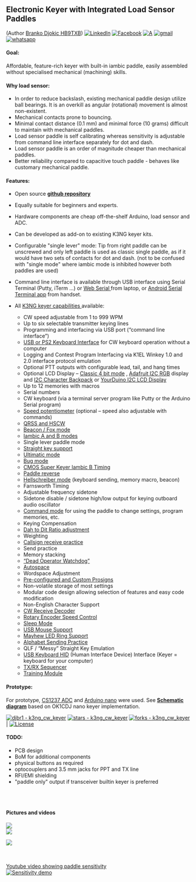 <!-- # djbr1.github.io -->

<!-- # FK 11 commit   https://github.com/k3ng/k3ng_cw_keyer/pull/80    -->
<!-- # FK 11 https://groups.io/g/radioartisan/topic/funtronics_fk_11_command_key/102553448   -->

<!-- ### Proof Of Concept -->
## Electronic Keyer with Integrated Load Sensor Paddles 
<!-- ### Arduino Nano / CS1237 ADC  -->
  (Author [Branko Djokic HB9TXB](https://www.qrz.com/db/hb9txb))  [![LinkedIn](https://img.shields.io/badge/linkedin-%230077B5.svg?style=for-the-badge&logo=linkedin&logoColor=white)](https://www.linkedin.com/in/brankodjokic/) [![Facebook](https://img.shields.io/badge/Facebook-%231877F2.svg?style=for-the-badge&logo=Facebook&logoColor=white)](https://www.facebook.com/branko.djokic.3/)  [![A](https://img.shields.io/badge/X-%23000000.svg?style=for-the-badge&logo=x&label=share%20on%20twitter&logoColor=white&logoSize=auto)](https://twitter.com/intent/tweet?url=https://djbr1.github.io/&text=Electronic%20Keyer%20with%20Integrated%20Load%20Sensor%20Paddles&hashtags=keyer,iambic,paddle,morse,cwkeyer,hb9txb,morsecode) [![gmail](https://img.shields.io/badge/Gmail-D14836?style=for-the-badge&logo=gmail&logoColor=white)]((mailto:bdjokic76%40gmail.com)) [![whatsapp](https://img.shields.io/badge/WhatsApp-25D366?style=for-the-badge&logo=whatsapp&logoColor=white)](https://wa.me/41797532319)

<!--  [![View site - GH Pages](https://img.shields.io/badge/View_site-GH_Pages-2ea44f?style=for-the-badge)](https://djbr1.github.io/)  
| [![Twitter URL](https://img.shields.io/twitter/follow/djbr)](https://twitter.com/djbr)       -->





#### Goal: 
Affordable, feature-rich keyer with built-in  iambic paddle, easily assembled without specialised mechanical (machining) skills.


#### Why load sensor:
- In order to reduce backslash,  existing mechanical paddle design utilize ball bearings. It is an overkill as angular (rotational) movement is almost non-existent.
- Mechanical contacts prone to bouncing.
- Minimal contact distance (0.1 mm) and minimal force (10 grams) difficult to maintain with mechanical paddles.
- Load sensor  paddle is self calibrating whereas sensitivity is adjustable from command line interface separately for dot and dash.
- Load sensor paddle is an order of magnitude cheaper than mechanical paddles.
- Better reliability compared to capacitive touch paddle - behaves like customary mechanical paddle.

#### Features:
- Open source [**github repository**](https://github.com/djbr1/k3ng_cw_keyer/)
- Equally suitable for beginners and experts.
- Hardware components are cheap off-the-shelf  Arduino, load sensor and ADC.
- Can be developed as add-on to existing K3NG keyer kits.
- Configurable "single lever" mode: Tip from right paddle can be unscrewed and only left paddle is used as classic single paddle, as if it would have two sets of contacts for dot and dash.  (not to be confused with "single mode" where iambic mode is inhibited however both paddles are used) 
- Command line interface is available through USB interface using Serial Terminal (Putty, iTerm ...) or  [Web Serial ](https://github.com/ok1cdj/K3NG-keyer-serial-terminal)from laptop,  or [Android Serial Terminal app](https://play.google.com/store/apps/details?id=de.kai_morich.serial_usb_terminal) from handset.
 
- All [K3NG keyer capabilities ](https://github.com/k3ng/k3ng_cw_keyer/wiki) available:
  
  * CW speed adjustable from 1 to 999 WPM
  * Up to six selectable transmitter keying lines
  * Programming and interfacing via USB port (“command line interface”)
  * [USB or PS2 Keyboard Interface](https://github.com/k3ng/k3ng_cw_keyer/wiki/340-Feature:-Keyboard-&-Mouse#ps2--usb-keyboard-interface) for CW keyboard operation without a computer
  * Logging and Contest Program Interfacing via K1EL Winkey 1.0 and 2.0 interface protocol emulation
  * Optional PTT outputs with configurable lead, tail, and hang times
  * Optional LCD Display – [Classic 4 bit mode](http://arduino.cc/en/Tutorial/LiquidCrystal) , [Adafruit I2C RGB](http://ladyada.net/make/rgblcdshield/) display and [I2C Character Backpack](https://www.adafruit.com/product/292) or [YourDuino I2C LCD Display](http://arduino-info.wikispaces.com/LCD-Blue-I2C)
  * Up to 12 memories with macros
  * Serial numbers
  * CW keyboard (via a terminal server program like Putty or the Arduino Serial program)
  * [Speed potentiometer](https://github.com/k3ng/k3ng_cw_keyer/wiki/360-Feature:-Speed-Control) (optional – speed also adjustable with commands)
  * [QRSS and HSCW](https://github.com/k3ng/k3ng_cw_keyer/wiki/392-Feature:-QRSS-(Slow-Speed-CW)-and-HSCW-(High-Speed-CW))
  * [Beacon / Fox mode](https://github.com/k3ng/k3ng_cw_keyer/wiki/850-Beacon-Operation)
  * [Iambic A and B modes](https://github.com/k3ng/k3ng_cw_keyer/wiki/400-Operating-Modes#iambic-modes)
  * Single lever paddle mode
  * [Straight key support](https://github.com/k3ng/k3ng_cw_keyer/wiki/400-Operating-Modes#straight-key-support)
  * [Ultimatic mode](https://github.com/k3ng/k3ng_cw_keyer/wiki/400-Operating-Modes#ultimatic-mode)
  * [Bug mode](https://github.com/k3ng/k3ng_cw_keyer/wiki/400-Operating-Modes#bug-mode)
  * [CMOS Super Keyer Iambic B Timing](https://github.com/k3ng/k3ng_cw_keyer/wiki/400-Operating-Modes#cmos-super-keyer-timing)
  * [Paddle reverse](https://github.com/k3ng/k3ng_cw_keyer/wiki/400-Operating-Modes#paddle-reverse)
  * [Hellschreiber mode](https://github.com/k3ng/k3ng_cw_keyer/wiki/395-Feature:-Hellschreiber) (keyboard sending, memory macro, beacon)
  * Farnsworth Timing
  * Adjustable frequency sidetone
  * Sidetone disable / sidetone high/low output for keying outboard audio oscillator
  * [Command mode](https://github.com/k3ng/k3ng_cw_keyer/wiki/320-Feature:-Command-Mode) for using the paddle to change settings, program memories, etc.
  * Keying Compensation
  * [Dah to Dit Ratio adjustment](https://github.com/k3ng/k3ng_cw_keyer/wiki/410-Timing-Adjustments#cw-dah-to-dit-ratio-adjust)
  * Weighting
  * [Callsign receive practice](https://github.com/k3ng/k3ng_cw_keyer/wiki/495-CW-Training-Functionality#receive-and-keyboard-interactive-receive-practice)
  * Send practice
  * Memory stacking
  * [“Dead Operator Watchdog”](https://github.com/k3ng/k3ng_cw_keyer/wiki/381-Feature:-Dead-Operator-Watchdog)
  * [Autospace](https://github.com/k3ng/k3ng_cw_keyer/wiki/410-Timing-Adjustments#autospace)
  * Wordspace Adjustment
  * [Pre-configured and Custom Prosigns](https://github.com/k3ng/k3ng_cw_keyer/wiki/425-Prosigns)
  * Non-volatile storage of most settings
  * Modular code design allowing selection of features and easy code modification
  * Non-English Character Support
  * [CW Receive Decoder](https://github.com/k3ng/k3ng_cw_keyer/wiki/385-Feature:-CW-Decoder)
  * [Rotary Encoder Speed Control](https://github.com/k3ng/k3ng_cw_keyer/wiki/360-Feature:-Speed-Control#rotary-encoder-speed-control)
  * [Sleep Mode](https://github.com/k3ng/k3ng_cw_keyer/wiki/387-Feature:-Sleep)
  * [USB Mouse Support](https://github.com/k3ng/k3ng_cw_keyer/wiki/340-Feature:-Keyboard-&-Mouse#usb-mouse)
  * [Mayhew LED Ring Support](https://github.com/k3ng/k3ng_cw_keyer/wiki/360-Feature:-Speed-Control#mayhew-labs-led-ring)
  * [Alphabet Sending Practice](https://github.com/k3ng/k3ng_cw_keyer/wiki/495-CW-Training-Functionality#alphabet-send-practice)
  * QLF / “Messy” Straight Key Emulation
  * [USB Keyboard HID](https://github.com/k3ng/k3ng_cw_keyer/wiki/340-Feature:-Keyboard-&-Mouse#usb-keyboard) (Human Interface Device) Interface (Keyer = keyboard for your computer)
  * [TX/RX Sequencer](https://github.com/k3ng/k3ng_cw_keyer/wiki/383-Feature:-Sequencer)
  * [Training Module](https://github.com/k3ng/k3ng_cw_keyer/wiki/400-CW-Training-Functionality)


#### Prototype:
 
 For prototype, [CS1237 ADC](https://github.com/tremaru/iarduino_ADC_CS1237) and [Arduino nano](https://github.com/djbr1/k3ng_cw_keyer) were used. 
 See  [**Schematic diagram**](https://github.com/djbr1/k3ng_cw_keyer/blob/master/k3ng_keyer/ADC_CS1237/k3ng_keyer_nano_cs1237.sch_2024-09-17.pdf) based on OK1CDJ nano keyer implementation.
   
 [![djbr1 - k3ng_cw_keyer](https://img.shields.io/static/v1?label=djbr1&message=k3ng_cw_keyer&color=blue&logo=github)](https://github.com/djbr1/k3ng_cw_keyer "Go to GitHub repo") [![stars - k3ng_cw_keyer](https://img.shields.io/github/stars/djbr1/k3ng_cw_keyer?style=social)](https://github.com/djbr1/k3ng_cw_keyer) [![forks - k3ng_cw_keyer](https://img.shields.io/github/forks/djbr1/k3ng_cw_keyer?style=social)](https://github.com/djbr1/k3ng_cw_keyer) | [![License](https://img.shields.io/badge/License-GPL-blue)](#license)


#### TODO:    
- PCB design
- BoM for additional components
- physical buttons as required
- optocouplers and 3.5 mm jacks for PPT and TX line
- RFI/EMI shielding
- "paddle only" output if transceiver builtin keyer is preferred

 <br/><br/>
 #### Pictures and videos
  ![](https://github.com/djbr1/k3ng_cw_keyer/blob/master/k3ng_keyer/ADC_CS1237/IMG_1637.JPG?raw=true)  
![](https://github.com/djbr1/k3ng_cw_keyer/blob/master/k3ng_keyer/ADC_CS1237/k3ng_keyer_nano_cs1237.sch_2024-09-17.png?raw=true)

 <!--   ![](https://github.com/djbr1/k3ng_cw_keyer/blob/master/k3ng_keyer/ADC_CS1237/IMG_1330.JPG?raw=true)  -->
 <!--   ![](https://github.com/djbr1/k3ng_cw_keyer/blob/master/k3ng_keyer/ADC_CS1237/IMG_1329.JPG?raw=true)  -->
<!--    ![](https://github.com/djbr1/k3ng_cw_keyer/blob/master/k3ng_keyer/ADC_CS1237/IMG_1344.JPG?raw=true)  -->

![](https://github.com/djbr1/k3ng_cw_keyer/blob/master/k3ng_keyer/ADC_CS1237/Screenshot_2024-09-17_at_18.34.58.jpg?raw=true)

<br/><br/>
[Youtube video showing paddle sensitivity](https://www.youtube.com/watch?v=UNnNl10UAn8)
<br/>
[![Sensitivity demo](https://img.youtube.com/vi/UNnNl10UAn8/0.jpg)](https://www.youtube.com/watch?v=UNnNl10UAn8)
<br/>





